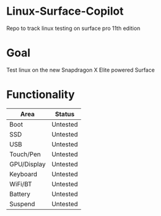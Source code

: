 # Linux-Surface-Copilot
Repo to track linux testing on surface pro 11th edition


# Goal
Test linux on the new Snapdragon X Elite powered Surface


# Functionality
| Area    | Status |
| -------- | ------- |
| Boot  | Untested   |
| SSD | Untested |
| USB    | Untested    |
| Touch/Pen | Untested |
| GPU/Display | Untested |
| Keyboard | Untested |
| WiFi/BT | Untested |
| Battery | Untested |
| Suspend | Untested |
